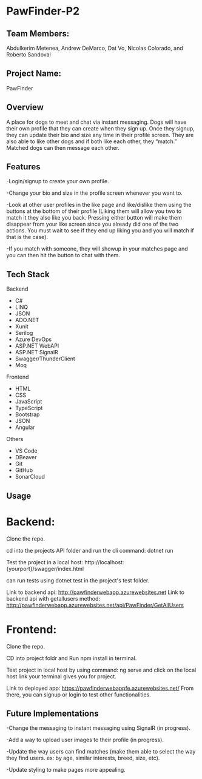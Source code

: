 # PawFinder-P2

## Team Members:
Abdulkerim Metenea, Andrew DeMarco, Dat Vo, Nicolas Colorado, and Roberto Sandoval

## Project Name: 
PawFinder

## Overview
A place for dogs to meet and chat via instant messaging. Dogs will have their own profile that they can create when they sign up. Once they signup, they can update their bio and size any time in their profile screen. They are also able to like other dogs and if both like each other, they “match.” Matched dogs can then message each other. 

## Features
-Login/signup to create your own profile.

-Change your bio and size in the profile screen whenever you want to.

-Look at other user profiles in the like page and like/dislike them using the buttons at the bottom of their profile (Liking them will allow you two to match it they also like you back. Pressing either button will make them disappear from your like screen since you already did one of the two actions. You must wait to see if they end up liking you and you will match if that is the case).

-If you match with someone, they will showup in your matches page and you can then hit the button to chat with them. 

## Tech Stack

Backend
* C#
* LINQ
* JSON
* ADO.NET
* Xunit
* Serilog
* Azure DevOps
* ASP.NET WebAPI
* ASP.NET SignalR
* Swagger/ThunderClient
* Moq

Frontend
* HTML
* CSS
* JavaScript
* TypeScript
* Bootstrap
* JSON
* Angular

Others
* VS Code
* DBeaver
* Git
* GitHub
* SonarCloud


## Usage

# Backend:
Clone the repo.

cd into the projects API folder and run the cli command: dotnet run

Test the project in a local host: http://localhost:{yourport}/swagger/index.html

can run tests using dotnet test in the project's test folder.

Link to backend api: http://pawfinderwebapp.azurewebsites.net
Link to backend api with getallusers method: http://pawfinderwebapp.azurewebsites.net/api/PawFinder/GetAllUsers

# Frontend:
Clone the repo.

CD into project foldr and Run npm install in terminal.

Test project in local host by using command: ng serve and click on the local host link your terminal gives you for project.

Link to deployed app: https://pawfinderwebappfe.azurewebsites.net/
From there, you can signup or login to test other functionalities.

## Future Implementations

-Change the messaging to instant messaging using SignalR (in progress).

-Add a way to upload user images to their profile (in progress).

-Update the way users can find matches (make them able to select the way they find users. ex: by age, similar interests, breed, size, etc).

-Update styling to make pages more appealing.
